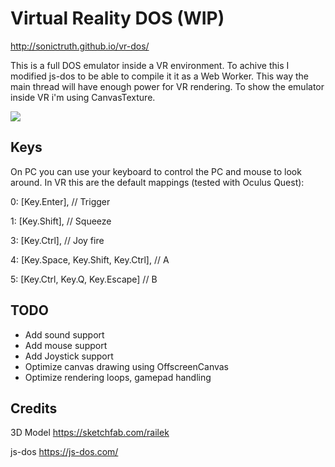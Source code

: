 # Virtual Reality DOS (WIP)

http://sonictruth.github.io/vr-dos/

This is a full DOS emulator inside a VR environment.
To achive this I modified js-dos to be able to compile it it as a Web Worker.
This way the main thread will have enough power for VR rendering.
To show the emulator inside VR i'm using CanvasTexture.

![](demo.gif)

## Keys

On PC you can use your keyboard to control the PC and mouse to look around.
In VR this are the default mappings (tested with Oculus Quest):

0: [Key.Enter], // Trigger

1: [Key.Shift], // Squeeze

3: [Key.Ctrl], // Joy fire

4: [Key.Space, Key.Shift, Key.Ctrl], // A

5: [Key.Ctrl, Key.Q, Key.Escape]  // B

## TODO
- Add sound support
- Add mouse support 
- Add Joystick support
- Optimize canvas drawing using OffscreenCanvas
- Optimize rendering loops, gamepad handling

## Credits
3D Model  https://sketchfab.com/railek

js-dos https://js-dos.com/
